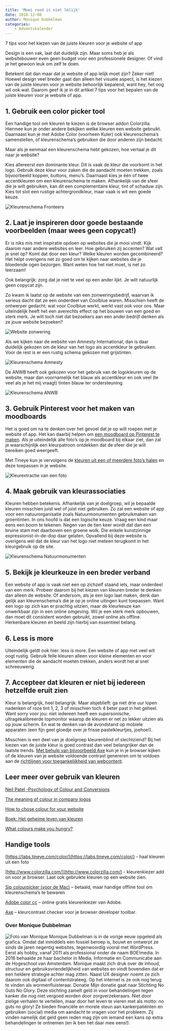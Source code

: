```yaml
---
title: 'Mooi rood is niet lelijk'
date: 2018-12-08
author: Monique Dubbelman
categories:
    - Adventskalender
---
```


7 tips voor het kiezen van de juiste kleuren voor je website of app

Design is een vak, laat dat duidelijk zijn. Maar soms heb je als websitebouwer even geen budget voor een professionele designer. Of vind je het gewoon leuk om zelf te doen.

Betekent dat dan maar dat je website of app lelijk moet zijn? Zeker niet! Hoewel design veel breder gaat dan alleen het visuele aspect, is het kiezen van de juiste kleuren voor je website behoorlijk bepalend, want hey, het oog wil ook wat. Daarom geef ik je in dit artikel 7 tips voor het bepalen van de juiste kleuren voor je website of app.

## 1. Gebruik een color picker tool

Een handige tool om kleuren te kiezen is de browser addon Colorzilla. Hiermee kun je onder andere bekijken welke kleuren een website gebruikt. Daarnaast kun je met Adobe Color (voorheen Kuler) ook kleurenschema’s samenstellen, of kleurenschema’s gebruiken die door anderen zijn bedacht.

Maar als je eenmaal een kleurenschema hebt gekozen, hoe vertaal je dit naar je website?

Kies allereerst een dominante kleur. Dit is vaak de kleur die voorkomt in het logo. Gebruik deze kleur voor zaken die de aandacht moeten trekken, zoals bijvoorbeeld koppen, buttons, menu’s. Daarnaast kies je één of twee accentkleuren om een kleurenschema te maken. Afhankelijk van de sfeer die je wilt gebruiken, kan dit een complementaire kleur, tint of schaduw zijn. Kies tot slot een rustige achtergrondkleur, maar vaak is wit een goede keuze.

![Kleurenschema Fronteers](/_img/adventskalender/mooi-rood/kleurenschema-fronteers.jpg)

## 2. Laat je inspireren door goede bestaande voorbeelden (maar wees geen copycat!)

Er is niks mis met inspiratie opdoen op websites die je mooi vindt. Kijk daarom naar andere websites en leer. Hoe gebruiken zij accenten? Wat valt je snel op? Komt dat door een kleur? Welke kleuren worden gecombineerd? Het helpt overigens net zo goed om te kijken naar websites die je bloedende ogen bezorgen. Want weten hoe het niet moet, is net zo leerzaam!

Ook belangrijk: zorg dat je niet te veel op een ander lijkt. Je wilt natuurlijk geen copycat zijn.

Zo kwam ik laatst op de website van een zonweringsbedrijf, waarvan ik serieus dacht dat ze een onderdeel van Coolblue waren. Misschien heeft de ontwerper gedacht: wat voor Coolblue werkt, werkt vast ook voor ons. Maar uiteindelijk heeft het een averechts effect op het bouwen van een goed en sterk merk. Je wilt toch niet dat bezoekers aan een ander bedrijf denken als ze jouw website bezoeken?

![Website zonwering](/_img/adventskalender/mooi-rood/zonwering-website.jpg)

Als we kijken naar de website van Amnesty International, dan is daar duidelijk gekozen om de kleur van het logo als accentkleur te gebruiken. Voor de rest is er een rustig schema gekozen met grijstinten.

![Kleurenschema Amnesty](/_img/adventskalender/mooi-rood/kleurenschema-amnesty.jpg)

De ANWB heeft ook gekozen voor het gebruik van de logokleuren op de website, maar dan voornamelijk het blauw als accentkleur en ook veel (te veel als je het mij vraagt) tinten blauw ter ondersteuning.

![Kleurenschema ANWB](/_img/adventskalender/mooi-rood/kleurenschema-anwb.jpg)

## 3. Gebruik Pinterest voor het maken van moodboards

Het is goed om na te denken over het gevoel dat je op wilt roepen met je website of app. Het kan daarbij helpen om [een moodboard op Pinterest te maken](https://nl.pinterest.com/). Als je uiteindelijk alle foto’s op je moodboard bij elkaar ziet, dan zal je waarschijnlijk een kleurpatroon ontdekken dat de sfeer die je wilt bereiken goed weergeeft.

Met Tineye kun je vervolgens de [kleuren uit een of meerdere foto’s halen](https://labs.tineye.com/color/) en deze toepassen in je website.

![Kleurextractie van een foto](/_img/adventskalender/mooi-rood/tineye-kleurextractie-van-een-foto.jpg)

## 4. Maak gebruik van kleurassociaties

Kleuren hebben betekenis. Afhankelijk van je doelgroep, wil je bepaalde kleuren misschien juist wel of juist niet gebruiken. Zo zal een website of app voor een natuurorganisatie zoals Natuurmonumenten gebruikmaken van groentinten. In ons hoofd is dat een logische keuze. Vraag een kind maar eens een boom te tekenen. Negen van de tien keer wordt dat dan een bruine stam met daarboven een groene wolk. Die enkele kunstzinnige expressionist-in-de-dop daar gelaten. Opvallend bij deze website is overigens wel dat de kleur van het logo niet meteen terugkomt in het kleurgebruik op de site.

![Kleurenschema Natuurmonumenten](/_img/adventskalender/mooi-rood/kleurenschema-natuurmonumenten.jpg)

## 5. Bekijk je kleurkeuze in een breder verband

Een website of app is vaak niet een op zichzelf staand iets, maar onderdeel van een merk. Probeer daarom bij het kiezen van kleuren breder te denken dan alleen de website. Of andersom, als je een logo laat maken, denk dan gelijk aan kleurenschema’s die je op je online uitingen kunt toepassen. Want een logo op zich kan er prachtig uitzien, maar de kleurkeuze kan onwerkbaar zijn in een online omgeving. Wil je een sterk merk opbouwen, dan moet dit consistent worden gebruikt, zowel online als offline. Herkenbare kleuren en beeld zijn hierbij van essentieel belang.

## 6. Less is more

Uiteindelijk geldt ook hier: less is more. Een website of app met veel wit oogt rustig. Gebruik felle kleuren alleen voor kleine elementen en voor elementen die de aandacht moeten trekken, anders wordt het al snel schreeuwerig.

## 7. Accepteer dat kleuren er niet bij iedereen hetzelfde eruit zien

Kleur is belangrijk, heel belangrijk. Maar alsjeblieft: ga niet drie uur lopen nadenken of roze tint 1, 2, 3 of misschien toch 4 beter past in het geheel. Want sorry voor jou: niet iedereen heeft een supersonische, ultragekalibreerde topmonitor waarop de kleuren er net zo lekker uitzien als op jouw scherm. En wat te denken van de avondstand op mobiele apparaten (een fijn geel gloedje over je frisse pastelkleurtjes, joehoe!).

Misschien is een deel van je doelgroep kleurenblind of slechtziend? Bij het kiezen van de juiste kleur is goed contrast dan veel belangrijker dan de laatste trends. [Met behulp van bijvoorbeeld Axe](https://www.deque.com/axe/) kun je in je browser kijken of de kleuren van je website voldoende contrast genereren om te voldoen aan de [richtlijnen voor toegankelijkheid van webcontent](https://www.w3.org/Translations/WCAG20-nl/).

## Leer meer over gebruik van kleuren

[Neil Patel -Psychology of Colour and Conversions](https://neilpatel.com/blog/psychology-of-color-and-conversions/)

[The meaning of colour in company logos](https://digitaladblog.com/2013/12/27/the-meaning-of-color-in-company-logos-infographic/)

[How to chose colour for your website](https://www.websitebuilderexpert.com/designing-websites/how-to-choose-color-for-your-website/)

[Boek: Het geheime leven van kleuren](http://www.meulenhoff.nl/nl/p4c36fcf32b2f4/15227/9789029091732/het-geheime-leven-van-kleuren.html)

[What colours make you hungry?](https://palermocafe.com/colors-make-hungry/)

## Handige tools

[https://labs.tineye.com/color/](https://labs.tineye.com/color/) - haal kleuren uit een foto

[http://www.colorzilla.com/](http://www.colorzilla.com/) - kleurenkiezer add on voor je browser. Laat ook gebruikte kleuren op een website zien.

[Sip colourpicker (voor de Mac)](https://sipapp.io/) – betaald, maar handige offline tool om kleurenschema’s te bewaren

[Adobe color cc](https://color.adobe.com/) – online gratis kleurenkiezer van Adobe.

[Axe](https://www.deque.com/axe/) – kleurcontrast checker voor je browser developer toolbar.

### Over Monique Dubbelman

<img src="/_img/adventskalender/monique-dubbelman.jpg" alt="Foto van Monique" class="floating-portrait">
Monique Dubbelman is in de vorige eeuw opgeleid als grafica. Omdat dat inmiddels een fossiel beroep is, bouwt en ontwerpt ze sinds de jaren negentig websites, tegenwoordig vooral met WordPress. Eerst als hobby, vanaf 2011 als professional onder de naam BOE!media. In 2016 behaalde ze haar bachelor in Media, Informatie en Communicatie aan de Hogeschool van Amsterdam. Monique maakt zich druk over de inhoud, structuur en gebruiksvriendelijkheid van websites en vindt bovendien dat er een heldere strategie achter mag zitten. Naast UX designer noemt ze zich daarom ook digitaal of contentstrateeg. Op het internet is ze ook nog terug te vinden als wormenfluisteraar.
Donatie
Mijn donatie gaat naar Stichting No Guts No Glory. Deze stichting zamelt geld in voor behandelingen tegen kanker die nog niet vergoed worden door zorgverzekeraars. Niet door zielige verhalen te vertellen, maar door het leven te vieren met als motto: no guts no glory! Ze bieden financiële en morele steun aan kankerpatiënten en gebruiken (social) media om aandacht te vragen voor het probleem. Zij vinden namelijk dat geld geen reden mag zijn om iemand een kans op extra behandelingen te ontnemen (en ik ben het daar mee eens!).
